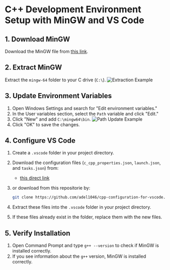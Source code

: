 # C++ Development Environment Setup with MinGW and VS Code

## 1. Download MinGW
Download the MinGW file from [this link](https://www.mediafire.com/file/etqb34ppi6rjt0x/mingw-64.7z/file).

## 2. Extract MinGW
Extract the `mingw-64` folder to your C drive (`C:\`).
![Extraction Example](https://i.postimg.cc/q7YD4HVh/image.png)

## 3. Update Environment Variables
1. Open Windows Settings and search for "Edit environment variables."
2. In the User variables section, select the `Path` variable and click "Edit."
3. Click "New" and add `C:\mingw64\bin`.
   ![Path Update Example](https://i.postimg.cc/brRRGKMR/image-1.png)
4. Click "OK" to save the changes.

## 4. Configure VS Code
1. Create a `.vscode` folder in your project directory.
2. Download the configuration files (`c_cpp_properties.json`, `launch.json`, and `tasks.json`) from:
   - [this direct link](https://www.mediafire.com/file/cs4tw82kn4a5554/configuration.7z/file)
3. or download from this repositorie by:
    ```bash
    git clone https://github.com/adel1046/cpp-configuration-for-vscode.git
    ```

4. Extract these files into the `.vscode` folder in your project directory.
5. If these files already exist in the folder, replace them with the new files.

## 5. Verify Installation
1. Open Command Prompt and type `g++ --version` to check if MinGW is installed correctly.
2. If you see information about the `g++` version, MinGW is installed correctly.



